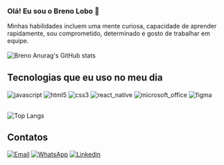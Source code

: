 ### Olá! Eu sou o Breno Lobo 👋
Minhas habilidades incluem uma mente curiosa, capacidade de aprender rapidamente, sou comprometido, determinado e gosto de trabalhar em equipe.<br/><br/>
![Breno Anurag's GitHub stats](https://github-readme-stats.vercel.app/api?username=BrenoRLobo&show_icons=true&theme=dark)<br/>

## Tecnologias que eu uso no meu dia

<div style="display: inline_block">
  <img  align="center" alt="javascript" src="https://img.shields.io/badge/JavaScript-F7DF1E?style=for-the-badge&logo=javascript&logoColor=black" />
  <img  align="center" alt="html5" src="https://img.shields.io/badge/HTML5-E34F26?style=for-the-badge&logo=html5&logoColor=white" />
  <img  align="center" alt="css3" src="https://img.shields.io/badge/CSS3-1572B6?style=for-the-badge&logo=css3&logoColor=white" />
  <img  align="center" alt="react_native" src="https://img.shields.io/badge/React_Native-20232A?style=for-the-badge&logo=react&logoColor=61DAFB" />
  <img  align="center" alt="microsoft_office" src="https://img.shields.io/badge/Microsoft_Office-D83B01?style=for-the-badge&logo=microsoft-office&logoColor=white" />
  <img  align="center" alt="figma" src="https://img.shields.io/badge/Figma-F24E1E?style=for-the-badge&logo=figma&logoColor=white" />
</div><br/>

![Top Langs](https://github-readme-stats.vercel.app/api/top-langs/?username=BrenoRLobo&hide_progress=demo&theme=dark)

## Contatos

[![Email](https://img.shields.io/badge/Gmail-D14836?style=for-the-badge&logo=gmail&logoColor=white)](https://is.gd/UE5dUT)
[![WhatsApp](https://img.shields.io/badge/WhatsApp-25D366?style=for-the-badge&logo=whatsapp&logoColor=white)](https://wa.me/5519992946541)
[![Linkedin](https://img.shields.io/badge/LinkedIn-0077B5?style=for-the-badge&logo=linkedin&logoColor=white)](http://linkedin.com/in/breno-rodrigues-lobo-de-araujo-a05693235)
